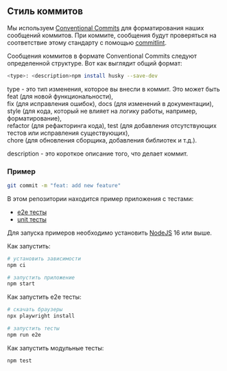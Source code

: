 ## Стиль коммитов

Мы используем [Conventional Commits](https://www.conventionalcommits.org/) для форматирования наших сообщений коммитов. При коммите, сообщения будут проверяться на соответствие этому стандарту с помощью [commitlint](https://commitlint.js.org/).

Сообщения коммитов в формате Conventional Commits следуют определенной структуре. Вот как выглядит общий формат:
  
```sh
<type>: <description>npm install husky --save-dev
```
type - это тип изменения, которое вы внесли в коммит. Это может быть feat (для новой функциональности),  
fix (для исправления ошибок), docs (для изменений в документации), style (для кода, который не влияет на логику работы, например,  форматирование),  
refactor (для рефакторинга кода), test (для добавления отсутствующих тестов или исправления существующих),  
chore (для обновления сборщика, добавления библиотек и т.д.).  
  
description - это короткое описание того, что делает коммит.  
  
### Пример

```sh
git commit -m "feat: add new feature"
```

В этом репозитории находится пример приложения с тестами:

- [e2e тесты](e2e/example.spec.ts)
- [unit тесты](src/example.test.tsx)

Для запуска примеров необходимо установить [NodeJS](https://nodejs.org/en/download/) 16 или выше.

Как запустить:

```sh
# установить зависимости
npm ci

# запустить приложение
npm start
```

Как запустить e2e тесты:

```sh
# скачать браузеры
npx playwright install

# запустить тесты
npm run e2e
```

Как запустить модульные тесты:

```sh
npm test
```
